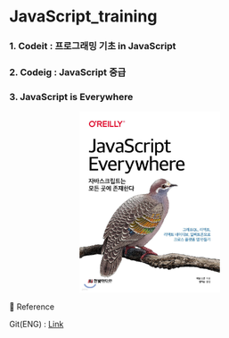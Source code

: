 # JavaScript_training

### 1. Codeit : 프로그래밍 기초 in JavaScript


### 2. Codeig : JavaScript 중급


### 3. JavaScript is Everywhere
<p align="center">
<img src="img/javascript everywhere.jpeg" width="50%" height="50%">
</p>

📎 Reference
<p> Git(ENG) : <a href = "https://github.com/javascripteverywhere"> Link</a> </p>

